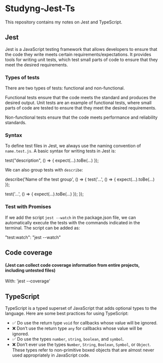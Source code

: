 # Studyng-Jest-Ts

This repository contains my notes on Jest and TypeScript.

## Jest

Jest is a JavaScript testing framework that allows developers to ensure that the code they write meets certain requirements/expectations. It provides tools for writing unit tests, which test small parts of code to ensure that they meet the desired requirements.

### Types of tests

There are two types of tests: functional and non-functional.

Functional tests ensure that the code meets the standard and produces the desired output. Unit tests are an example of functional tests, where small parts of code are tested to ensure that they meet the desired requirements.

Non-functional tests ensure that the code meets performance and reliability standards.

### Syntax

To define test files in Jest, we always use the naming convention of `name.test.js`. A basic syntax for writing tests in Jest is:

test("description", () => {
expect(...).toBe(...)
});


We can also group tests with `describe`:

describe('Name of the test group', () => {
test('...', () => {
expect(...).toBe(...)
});

test('...', () => {
expect(...).toBe(...)
});
});


### Test with Promises

If we add the script `jest --watch` in the package.json file, we can automatically execute the tests with the commands indicated in the terminal. The script can be added as:

"test:watch": "jest --watch"

## Code coverage 
#### (Jest can collect code coverage information from entire projects, including untested files)
With:  'jest --coverage'
## TypeScript

TypeScript is a typed superset of JavaScript that adds optional types to the language. Here are some best practices for using TypeScript:

- ✅ Do use the return type `void` for callbacks whose value will be ignored.
- ❌ Don’t use the return type `any` for callbacks whose value will be ignored.
- ✅ Do use the types `number`, `string`, `boolean`, and `symbol`.
- ❌ Don’t ever use the types `Number`, `String`, `Boolean`, `Symbol`, or `Object`. These types refer to non-primitive boxed objects that are almost never used appropriately in JavaScript code.
